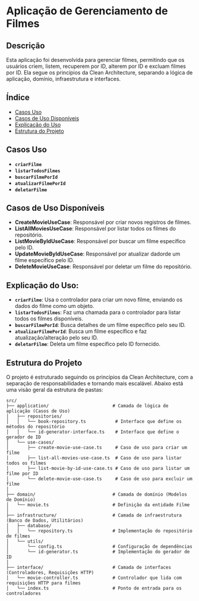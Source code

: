 
# Aplicação de Gerenciamento de Filmes

## Descrição

Esta aplicação foi desenvolvida para gerenciar filmes, permitindo que os usuários criem, listem, recuperem por ID, alterem por ID e excluam filmes por ID. Ela segue os princípios da Clean Architecture, separando a lógica de aplicação, domínio, infraestrutura e interfaces.

## Índice

- [Casos Uso](#uso)
- [Casos de Uso Disponíveis](#casos-de-uso-disponíveis)
- [Explicação do Uso](#Explicação-do-Uso)
- [Estrutura do Projeto](#estrutura-do-projeto)

## Casos Uso

- **`criarFilme`**
- **`listarTodosFilmes`**
- **`buscarFilmePorId`**
- **`atualizarFilmePorId`**
- **`deletarFilme`**

## Casos de Uso Disponíveis

- **CreateMovieUseCase**: Responsável por criar novos registros de filmes.
- **ListAllMoviesUseCase**: Responsável por listar todos os filmes do repositório.
- **ListMovieByIdUseCase**: Responsável por buscar um filme específico pelo ID.
- **UpdateMovieByIdUseCase**: Responsável por atualizar dadorde um filme específico pelo ID.
- **DeleteMovieUseCase**: Responsável por deletar um filme do repositório.


## Explicação do Uso:

- **`criarFilme`**: Usa o controlador para criar um novo filme, enviando os dados do filme como um objeto.
- **`listarTodosFilmes`**: Faz uma chamada para o controlador para listar todos os filmes disponíveis.
- **`buscarFilmePorId`**: Busca detalhes de um filme específico pelo seu ID.
- **`atualizarFilmePorId`**: Busca um filme específico e faz atualização/alteração pelo seu ID.
- **`deletarFilme`**: Deleta um filme específico pelo ID fornecido.

## Estrutura do Projeto

O projeto é estruturado seguindo os princípios da Clean Architecture, com a separação de responsabilidades e tornando mais escalável. Abaixo está uma visão geral da estrutura de pastas:

```
src/
├── application/                        # Camada de lógica de aplicação (Casos de Uso)
│   ├── repositories/
│   │   └── book-repository.ts           # Interface que define os métodos do repositório
│   │   └── id-generator-interface.ts    # Interface que define o gerador de ID
│   └── use-cases/
│       ├── create-movie-use-case.ts     # Caso de uso para criar um filme
│       ├── list-all-movies-use-case.ts  # Caso de uso para listar todos os filmes
│       ├── list-movie-by-id-use-case.ts # Caso de uso para listar um filme por ID
│       └── delete-movie-use-case.ts     # Caso de uso para excluir um filme
│
├── domain/                             # Camada de domínio (Modelos de Domínio)
│   └── movie.ts                        # Definição da entidade Filme
│
├── infrastructure/                     # Camada de infraestrutura (Banco de Dados, Utilitários)
│   ├── database/
│   │   └── repository.ts               # Implementação do repositório de filmes
│   └── utils/
│       └── config.ts                   # Configuração de dependências
│       └── id-generator.ts             # Implementação do gerador de ID
│
├── interface/                          # Camada de interfaces (Controladores, Requisições HTTP)
│   └── movie-controller.ts             # Controlador que lida com requisições HTTP para filmes
│   └── index.ts                        # Ponto de entrada para os controladores
```

